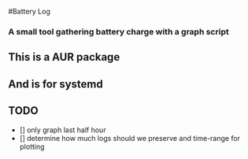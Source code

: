 #Battery Log
### A small tool gathering battery charge with a graph script

## This is a AUR package
## And is for systemd

## TODO
 - [] only graph last half hour
 - [] determine how much logs should we preserve and time-range for plotting
